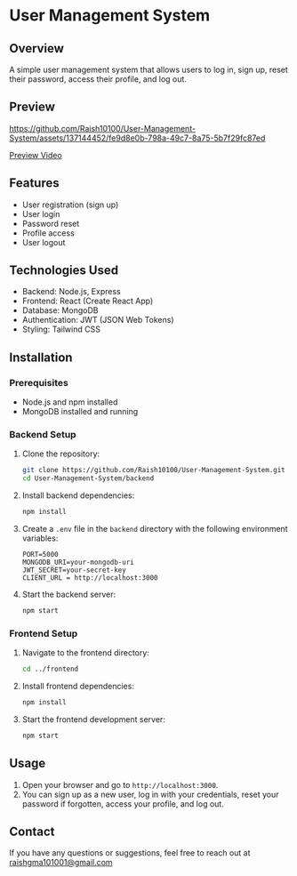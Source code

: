 # User Management System

## Overview

A simple user management system that allows users to log in, sign up, reset their password, access their profile, and log out.

## Preview

https://github.com/Raish10100/User-Management-System/assets/137144452/fe9d8e0b-798a-49c7-8a75-5b7f29fc87ed

[Preview Video](https://res.cloudinary.com/deodsnio3/video/upload/v1720607637/User_Management_System_mzq8d3.mp4)

## Features

- User registration (sign up)
- User login
- Password reset
- Profile access
- User logout

## Technologies Used

- Backend: Node.js, Express
- Frontend: React (Create React App)
- Database: MongoDB
- Authentication: JWT (JSON Web Tokens)
- Styling: Tailwind CSS

## Installation

### Prerequisites

- Node.js and npm installed
- MongoDB installed and running

### Backend Setup

1. Clone the repository:

   ```sh
   git clone https://github.com/Raish10100/User-Management-System.git
   cd User-Management-System/backend
   ```

2. Install backend dependencies:

   ```sh
   npm install
   ```

3. Create a `.env` file in the `backend` directory with the following environment variables:

   ```env
   PORT=5000
   MONGODB_URI=your-mongodb-uri
   JWT_SECRET=your-secret-key
   CLIENT_URL = http://localhost:3000
   ```

4. Start the backend server:

   ```sh
   npm start
   ```

### Frontend Setup

1. Navigate to the frontend directory:

   ```sh
   cd ../frontend
   ```

2. Install frontend dependencies:

   ```sh
   npm install
   ```

3. Start the frontend development server:

   ```sh
   npm start
   ```

## Usage

1. Open your browser and go to `http://localhost:3000`.
2. You can sign up as a new user, log in with your credentials, reset your password if forgotten, access your profile, and log out.


## Contact

If you have any questions or suggestions, feel free to reach out at raishgma101001@gmail.com 
